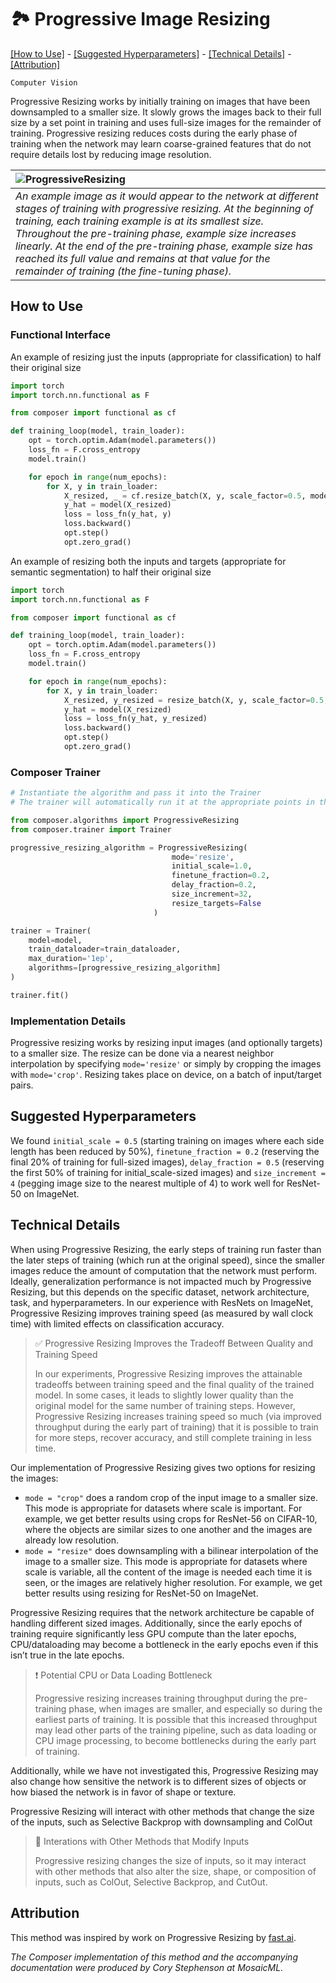 # 🏞️ Progressive Image Resizing


[\[How to Use\]](#how-to-use) - [\[Suggested Hyperparameters\]](#suggested-hyperparameters) - [\[Technical Details\]](#technical-details) - [\[Attribution\]](#attribution)

 `Computer Vision`

Progressive Resizing works by initially training on images that have been downsampled to a smaller size. It slowly grows the images back to their full size by a set point in training and uses full-size images for the remainder of training. Progressive resizing reduces costs during the early phase of training when the network may learn coarse-grained features that do not require details lost by reducing image resolution.

| ![ProgressiveResizing](https://storage.googleapis.com/docs.mosaicml.com/images/methods/progressive_resizing_vision.png) |
|:--|
|*An example image as it would appear to the network at different stages of training with progressive resizing. At the beginning of training, each training example is at its smallest size. Throughout the pre-training phase, example size increases linearly. At the end of the pre-training phase, example size has reached its full value and remains at that value for the remainder of training (the fine-tuning phase).*|

## How to Use

### Functional Interface

An example of resizing just the inputs (appropriate for classification) to half their original size
```python
import torch
import torch.nn.functional as F

from composer import functional as cf

def training_loop(model, train_loader):
    opt = torch.optim.Adam(model.parameters())
    loss_fn = F.cross_entropy
    model.train()

    for epoch in range(num_epochs):
        for X, y in train_loader:
            X_resized, _ = cf.resize_batch(X, y, scale_factor=0.5, mode='resize', resize_targets=False)
            y_hat = model(X_resized)
            loss = loss_fn(y_hat, y)
            loss.backward()
            opt.step()
            opt.zero_grad()
```

An example of resizing both the inputs and targets (appropriate for semantic segmentation) to half their original size
```python
import torch
import torch.nn.functional as F

from composer import functional as cf

def training_loop(model, train_loader):
    opt = torch.optim.Adam(model.parameters())
    loss_fn = F.cross_entropy
    model.train()

    for epoch in range(num_epochs):
        for X, y in train_loader:
            X_resized, y_resized = resize_batch(X, y, scale_factor=0.5, mode='resize', resize_targets=True)
            y_hat = model(X_resized)
            loss = loss_fn(y_hat, y_resized)
            loss.backward()
            opt.step()
            opt.zero_grad()
```

### Composer Trainer

<!--pytest-codeblocks:skip-->
```python
# Instantiate the algorithm and pass it into the Trainer
# The trainer will automatically run it at the appropriate points in the training loop

from composer.algorithms import ProgressiveResizing
from composer.trainer import Trainer

progressive_resizing_algorithm = ProgressiveResizing(
                                    mode='resize',
                                    initial_scale=1.0,
                                    finetune_fraction=0.2,
                                    delay_fraction=0.2,
                                    size_increment=32,
                                    resize_targets=False
                                )

trainer = Trainer(
    model=model,
    train_dataloader=train_dataloader,
    max_duration='1ep',
    algorithms=[progressive_resizing_algorithm]
)

trainer.fit()
```

### Implementation Details

Progressive resizing works by resizing input images (and optionally targets) to a smaller size. The resize can be done via a nearest neighbor interpolation by specifying `mode='resize'` or simply by cropping the images with `mode='crop'`. Resizing takes place on device, on a batch of input/target pairs.

## Suggested Hyperparameters

We found `initial_scale = 0.5` (starting training on images where each side length has been reduced by 50%), `finetune_fraction = 0.2` (reserving the final 20% of training for full-sized images),
`delay_fraction = 0.5` (reserving the first 50% of training for initial\_scale-sized images) and `size_increment = 4` (pegging image size to the nearest multiple of 4) to work well for ResNet-50 on ImageNet.

## Technical Details

When using Progressive Resizing, the early steps of training run faster than the later steps of training (which run at the original speed), since the smaller images reduce the amount of computation that the network must perform.
Ideally, generalization performance is not impacted much by Progressive Resizing, but this depends on the specific dataset, network architecture, task, and hyperparameters.
In our experience with ResNets on ImageNet, Progressive Resizing improves training speed (as measured by wall clock time) with limited effects on classification accuracy.

> ✅ Progressive Resizing Improves the Tradeoff Between Quality and Training Speed
>
> In our experiments, Progressive Resizing improves the attainable tradeoffs between training speed and the final quality of the trained model.
> In some cases, it leads to slightly lower quality than the original model for the same number of training steps.
> However, Progressive Resizing increases training speed so much (via improved throughput during the early part of training) that it is possible to train for more steps, recover accuracy, and still complete training in less time.

Our implementation of Progressive Resizing gives two options for resizing the images:
* `mode = "crop"` does a random crop of the input image to a smaller size. This mode is appropriate for datasets where scale is important. For example, we get better results using crops for ResNet-56 on CIFAR-10, where the objects are similar sizes to one another and the images are already low resolution.
* `mode = "resize"` does downsampling with a bilinear interpolation of the image to a smaller size. This mode is appropriate for datasets where scale is variable, all the content of the image is needed each time it is seen, or the images are relatively higher resolution. For example, we get better results using resizing for ResNet-50 on ImageNet.

Progressive Resizing requires that the network architecture be capable of handling different sized images. Additionally, since the early epochs of training require significantly less GPU compute than the later epochs, CPU/dataloading may become a bottleneck in the early epochs even if this isn’t true in the late epochs.

> ❗ Potential CPU or Data Loading Bottleneck
>
> Progressive resizing increases training throughput during the pre-training phase, when images are smaller, and especially so during the earliest parts of training.
> It is possible that this increased throughput may lead other parts of the training pipeline, such as data loading or CPU image processing, to become bottlenecks during the early part of training.

Additionally, while we have not investigated this, Progressive Resizing may also change how sensitive the network is to different sizes of objects or how biased the network is in favor of shape or texture.

Progressive Resizing will interact with other methods that change the size of the inputs, such as Selective Backprop with downsampling and ColOut

> 🚧 Interations with Other Methods that Modify Inputs
>
> Progressive resizing changes the size of inputs, so it may interact with other methods that also alter the size, shape, or composition of inputs, such as ColOut, Selective Backprop, and CutOut.

## Attribution

This method was inspired by work on Progressive Resizing by [fast.ai](https://github.com/fastai/fastbook/blob/780b76bef3127ce5b64f8230fce60e915a7e0735/07_sizing_and_tta.ipynb).

*The Composer implementation of this method and the accompanying documentation were produced by Cory Stephenson at MosaicML.*
